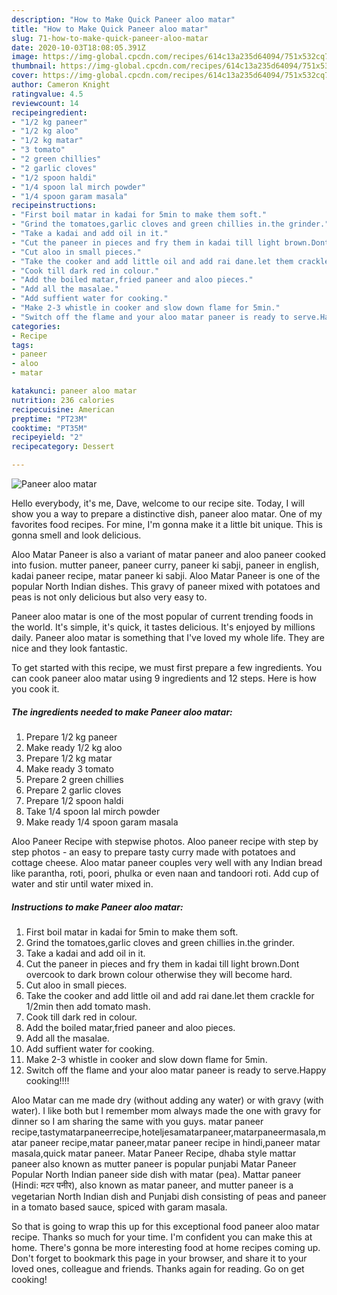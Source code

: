 ```yaml
---
description: "How to Make Quick Paneer aloo matar"
title: "How to Make Quick Paneer aloo matar"
slug: 71-how-to-make-quick-paneer-aloo-matar
date: 2020-10-03T18:08:05.391Z
image: https://img-global.cpcdn.com/recipes/614c13a235d64094/751x532cq70/paneer-aloo-matar-recipe-main-photo.jpg
thumbnail: https://img-global.cpcdn.com/recipes/614c13a235d64094/751x532cq70/paneer-aloo-matar-recipe-main-photo.jpg
cover: https://img-global.cpcdn.com/recipes/614c13a235d64094/751x532cq70/paneer-aloo-matar-recipe-main-photo.jpg
author: Cameron Knight
ratingvalue: 4.5
reviewcount: 14
recipeingredient:
- "1/2 kg paneer"
- "1/2 kg aloo"
- "1/2 kg matar"
- "3 tomato"
- "2 green chillies"
- "2 garlic cloves"
- "1/2 spoon haldi"
- "1/4 spoon lal mirch powder"
- "1/4 spoon garam masala"
recipeinstructions:
- "First boil matar in kadai for 5min to make them soft."
- "Grind the tomatoes,garlic cloves and green chillies in.the grinder."
- "Take a kadai and add oil in it."
- "Cut the paneer in pieces and fry them in kadai till light brown.Dont overcook to dark brown colour otherwise they will become hard."
- "Cut aloo in small pieces."
- "Take the cooker and add little oil and add rai dane.let them crackle for 1/2min then add tomato mash."
- "Cook till dark red in colour."
- "Add the boiled matar,fried paneer and aloo pieces."
- "Add all the masalae."
- "Add suffient water for cooking."
- "Make 2-3 whistle in cooker and slow down flame for 5min."
- "Switch off the flame and your aloo matar paneer is ready to serve.Happy cooking!!!!"
categories:
- Recipe
tags:
- paneer
- aloo
- matar

katakunci: paneer aloo matar 
nutrition: 236 calories
recipecuisine: American
preptime: "PT23M"
cooktime: "PT35M"
recipeyield: "2"
recipecategory: Dessert

---
```



![Paneer aloo matar](https://img-global.cpcdn.com/recipes/614c13a235d64094/751x532cq70/paneer-aloo-matar-recipe-main-photo.jpg)

Hello everybody, it's me, Dave, welcome to our recipe site. Today, I will show you a way to prepare a distinctive dish, paneer aloo matar. One of my favorites food recipes. For mine, I'm gonna make it a little bit unique. This is gonna smell and look delicious.

Aloo Matar Paneer is also a variant of matar paneer and aloo paneer cooked into fusion. mutter paneer, paneer curry, paneer ki sabji, paneer in english, kadai paneer recipe, matar paneer ki sabji. Aloo Matar Paneer is one of the popular North Indian dishes. This gravy of paneer mixed with potatoes and peas is not only delicious but also very easy to.

Paneer aloo matar is one of the most popular of current trending foods in the world. It's simple, it's quick, it tastes delicious. It's enjoyed by millions daily. Paneer aloo matar is something that I've loved my whole life. They are nice and they look fantastic.


To get started with this recipe, we must first prepare a few ingredients. You can cook paneer aloo matar using 9 ingredients and 12 steps. Here is how you cook it.

<!--inarticleads1-->

##### The ingredients needed to make Paneer aloo matar:

1. Prepare 1/2 kg paneer
1. Make ready 1/2 kg aloo
1. Prepare 1/2 kg matar
1. Make ready 3 tomato
1. Prepare 2 green chillies
1. Prepare 2 garlic cloves
1. Prepare 1/2 spoon haldi
1. Take 1/4 spoon lal mirch powder
1. Make ready 1/4 spoon garam masala


Aloo Paneer Recipe with stepwise photos. Aloo paneer recipe with step by step photos - an easy to prepare tasty curry made with potatoes and cottage cheese. Aloo matar paneer couples very well with any Indian bread like parantha, roti, poori, phulka or even naan and tandoori roti. Add cup of water and stir until water mixed in. 

<!--inarticleads2-->

##### Instructions to make Paneer aloo matar:

1. First boil matar in kadai for 5min to make them soft.
1. Grind the tomatoes,garlic cloves and green chillies in.the grinder.
1. Take a kadai and add oil in it.
1. Cut the paneer in pieces and fry them in kadai till light brown.Dont overcook to dark brown colour otherwise they will become hard.
1. Cut aloo in small pieces.
1. Take the cooker and add little oil and add rai dane.let them crackle for 1/2min then add tomato mash.
1. Cook till dark red in colour.
1. Add the boiled matar,fried paneer and aloo pieces.
1. Add all the masalae.
1. Add suffient water for cooking.
1. Make 2-3 whistle in cooker and slow down flame for 5min.
1. Switch off the flame and your aloo matar paneer is ready to serve.Happy cooking!!!!


Aloo Matar can me made dry (without adding any water) or with gravy (with water). I like both but I remember mom always made the one with gravy for dinner so I am sharing the same with you guys. matar paneer recipe,tastymatarpaneerrecipe,hoteljesamatarpaneer,matarpaneermasala,matar paneer recipe,matar paneer,matar paneer recipe in hindi,paneer matar masala,quick matar paneer. Matar Paneer Recipe, dhaba style mattar paneer also known as mutter paneer is popular punjabi Matar Paneer Popular North Indian paneer side dish with matar (pea). Mattar paneer (Hindi: मटर पनीर), also known as matar paneer, and mutter paneer is a vegetarian North Indian dish and Punjabi dish consisting of peas and paneer in a tomato based sauce, spiced with garam masala. 

So that is going to wrap this up for this exceptional food paneer aloo matar recipe. Thanks so much for your time. I'm confident you can make this at home. There's gonna be more interesting food at home recipes coming up. Don't forget to bookmark this page in your browser, and share it to your loved ones, colleague and friends. Thanks again for reading. Go on get cooking!
